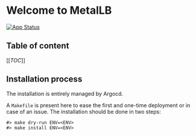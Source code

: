 # Welcome to MetalLB

[![App Status](https://argocd-internal.spirit-dev.net/api/badge?name=metallb-turingpi&revision=true&showAppName=true)](https://argocd-internal.spirit-dev.net/applications/metallb-turingpi)

## Table of content

[[_TOC_]]

## Installation process

The installation is entirely managed by Argocd.

A `Makefile` is present here to ease the first and one-time deployment or in case of an issue.
The installation should be done in two steps:

```shell
#> make dry-run ENV=<ENV>
#> make install ENV=<ENV>
```
